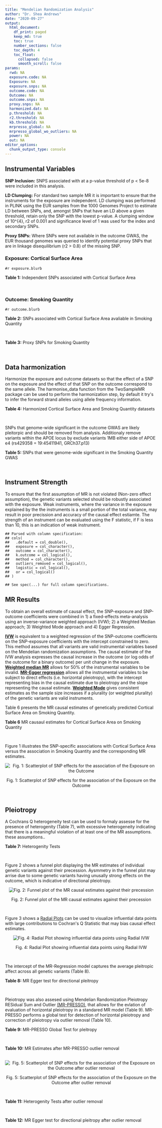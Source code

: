 ```yaml
---
title: "Mendelian Randomization Analysis"
author: "Dr. Shea Andrews"
date: "2020-09-27"
output:
  html_document:
    df_print: paged
    keep_md: true
    toc: true
    number_sections: false
    toc_depth: 4
    toc_float:
      collapsed: false
      smooth_scroll: false
params:
  rwd: NA
  exposure.code: NA
  Exposure: NA
  exposure.snps: NA
  outcome.code: NA
  Outcome: NA
  outcome.snps: NA
  proxy.snps: NA
  harmonized.dat: NA
  p.threshold: NA
  r2.threshold: NA
  kb.threshold: NA
  mrpresso_global: NA
  mrpresso_global_wo_outliers: NA
  power: NA
  out: NA
editor_options:
  chunk_output_type: console
---
```







## Instrumental Variables
**SNP Inclusion:** SNPS associated with at a p-value threshold of p < 5e-8 were included in this analysis.
<br>

**LD Clumping:** For standard two sample MR it is important to ensure that the instruments for the exposure are independent. LD clumping was performed in PLINK using the EUR samples from the 1000 Genomes Project to estimate LD between SNPs, and, amongst SNPs that have an LD above a given threshold, retain only the SNP with the lowest p-value. A clumping window of 10^{4}, r2 of 0.001 and significance level of 1 was used for the index and secondary SNPs.
<br>

**Proxy SNPs:** Where SNPs were not available in the outcome GWAS, the EUR thousand genomes was queried to identify potential proxy SNPs that are in linkage disequilibrium (r2 > 0.8) of the missing SNP.
<br>

### Exposure: Cortical Surface Area
`#r exposure.blurb`
<br>

**Table 1:** Independent SNPs associated with Cortical Surface Area
<div data-pagedtable="false">
  <script data-pagedtable-source type="application/json">
{"columns":[{"label":["SNP"],"name":[1],"type":["chr"],"align":["left"]},{"label":["CHROM"],"name":[2],"type":["dbl"],"align":["right"]},{"label":["POS"],"name":[3],"type":["dbl"],"align":["right"]},{"label":["REF"],"name":[4],"type":["chr"],"align":["left"]},{"label":["ALT"],"name":[5],"type":["chr"],"align":["left"]},{"label":["AF"],"name":[6],"type":["dbl"],"align":["right"]},{"label":["BETA"],"name":[7],"type":["dbl"],"align":["right"]},{"label":["SE"],"name":[8],"type":["dbl"],"align":["right"]},{"label":["Z"],"name":[9],"type":["dbl"],"align":["right"]},{"label":["P"],"name":[10],"type":["dbl"],"align":["right"]},{"label":["N"],"name":[11],"type":["dbl"],"align":["right"]},{"label":["TRAIT"],"name":[12],"type":["chr"],"align":["left"]}],"data":[{"1":"rs12630663","2":"3","3":"28007315","4":"T","5":"C","6":"0.4117","7":"632.8110","8":"111.2125","9":"5.690110","10":"1.270e-08","11":"32176","12":"Cortical_Surface_Area"},{"1":"rs34464850","2":"3","3":"141721762","4":"G","5":"C","6":"0.1534","7":"1233.1854","8":"152.7201","9":"8.074807","10":"6.758e-16","11":"31984","12":"Cortical_Surface_Area"},{"1":"rs2301718","2":"4","3":"106009763","4":"G","5":"A","6":"0.2269","7":"737.2212","8":"132.3556","9":"5.570004","10":"2.547e-08","11":"32176","12":"Cortical_Surface_Area"},{"1":"rs386424","2":"5","3":"81092787","4":"T","5":"G","6":"0.3008","7":"656.5430","8":"120.0422","9":"5.469270","10":"4.519e-08","11":"32176","12":"Cortical_Surface_Area"},{"1":"rs7715167","2":"5","3":"170778824","4":"T","5":"C","6":"0.6143","7":"662.7540","8":"119.1375","9":"5.562930","10":"2.653e-08","11":"32068","12":"Cortical_Surface_Area"},{"1":"rs2802295","2":"6","3":"108926496","4":"A","5":"G","6":"0.6207","7":"714.5850","8":"112.9897","9":"6.324340","10":"2.543e-10","11":"32176","12":"Cortical_Surface_Area"},{"1":"rs11759026","2":"6","3":"126792095","4":"A","5":"G","6":"0.2376","7":"1301.5200","8":"134.6156","9":"9.668420","10":"4.106e-22","11":"31907","12":"Cortical_Surface_Area"},{"1":"rs12357321","2":"10","3":"21790476","4":"G","5":"A","6":"0.3206","7":"-698.7452","8":"119.6461","9":"-5.840100","10":"5.217e-09","11":"32176","12":"Cortical_Surface_Area"},{"1":"rs1628768","2":"10","3":"105012994","4":"T","5":"C","6":"0.2386","7":"972.9780","8":"132.0048","9":"7.370780","10":"1.696e-13","11":"32176","12":"Cortical_Surface_Area"},{"1":"rs10876864","2":"12","3":"56401085","4":"G","5":"A","6":"0.5774","7":"-628.5901","8":"112.6859","9":"-5.578250","10":"2.430e-08","11":"31319","12":"Cortical_Surface_Area"},{"1":"rs10878349","2":"12","3":"66327632","4":"A","5":"G","6":"0.5100","7":"-1039.9900","8":"110.4866","9":"-9.412850","10":"4.829e-21","11":"32176","12":"Cortical_Surface_Area"},{"1":"rs79600142","2":"17","3":"43897722","4":"T","5":"C","6":"0.2198","7":"-1696.8300","8":"143.2730","9":"-11.843300","10":"2.331e-32","11":"29435","12":"Cortical_Surface_Area"}],"options":{"columns":{"min":{},"max":[10]},"rows":{"min":[10],"max":[10]},"pages":{}}}
  </script>
</div>
<br>

### Outcome: Smoking Quantity
`#r outcome.blurb`
<br>

**Table 2:** SNPs associated with Cortical Surface Area avaliable in Smoking Quantity
<div data-pagedtable="false">
  <script data-pagedtable-source type="application/json">
{"columns":[{"label":["SNP"],"name":[1],"type":["chr"],"align":["left"]},{"label":["CHROM"],"name":[2],"type":["dbl"],"align":["right"]},{"label":["POS"],"name":[3],"type":["dbl"],"align":["right"]},{"label":["REF"],"name":[4],"type":["chr"],"align":["left"]},{"label":["ALT"],"name":[5],"type":["chr"],"align":["left"]},{"label":["AF"],"name":[6],"type":["dbl"],"align":["right"]},{"label":["BETA"],"name":[7],"type":["dbl"],"align":["right"]},{"label":["SE"],"name":[8],"type":["dbl"],"align":["right"]},{"label":["Z"],"name":[9],"type":["dbl"],"align":["right"]},{"label":["P"],"name":[10],"type":["dbl"],"align":["right"]},{"label":["N"],"name":[11],"type":["dbl"],"align":["right"]},{"label":["TRAIT"],"name":[12],"type":["chr"],"align":["left"]}],"data":[{"1":"rs12630663","2":"3","3":"28007315","4":"T","5":"C","6":"0.374819","7":"0.0056774800","8":"0.001715252","9":"3.310","10":"0.0009343","11":"337334","12":"Cigarettes_Per_Day"},{"1":"rs34464850","2":"3","3":"141721762","4":"G","5":"C","6":"0.151809","7":"-0.0029341881","8":"0.001718915","9":"-1.707","10":"0.0877400","11":"337334","12":"Cigarettes_Per_Day"},{"1":"rs2301718","2":"4","3":"106009763","4":"G","5":"A","6":"0.281329","7":"0.0030404982","8":"0.001718767","9":"1.769","10":"0.0769600","11":"337334","12":"Cigarettes_Per_Day"},{"1":"rs386424","2":"5","3":"81092787","4":"T","5":"G","6":"0.354704","7":"0.0015231600","8":"0.001721089","9":"0.885","10":"0.3760000","11":"337334","12":"Cigarettes_Per_Day"},{"1":"rs7715167","2":"5","3":"170778824","4":"T","5":"C","6":"0.649726","7":"-0.0015403500","8":"0.001721059","9":"-0.895","10":"0.3706000","11":"337334","12":"Cigarettes_Per_Day"},{"1":"rs2802295","2":"6","3":"108926496","4":"A","5":"G","6":"0.561291","7":"0.0007768790","8":"0.001722569","9":"0.451","10":"0.6518000","11":"337334","12":"Cigarettes_Per_Day"},{"1":"rs11759026","2":"6","3":"126792095","4":"A","5":"G","6":"0.226251","7":"-0.0017104500","8":"0.001720774","9":"-0.994","10":"0.3204000","11":"337334","12":"Cigarettes_Per_Day"},{"1":"rs12357321","2":"10","3":"21790476","4":"G","5":"A","6":"0.305707","7":"-0.0010813594","8":"0.001721910","9":"-0.628","10":"0.5302000","11":"337334","12":"Cigarettes_Per_Day"},{"1":"rs1628768","2":"10","3":"105012994","4":"T","5":"C","6":"0.216795","7":"-0.0037670500","8":"0.001717763","9":"-2.193","10":"0.0283000","11":"337334","12":"Cigarettes_Per_Day"},{"1":"rs10876864","2":"12","3":"56401085","4":"G","5":"A","6":"0.610867","7":"-0.0009097198","8":"0.001739426","9":"-0.523","10":"0.6008000","11":"330721","12":"Cigarettes_Per_Day"},{"1":"rs10878349","2":"12","3":"66327632","4":"A","5":"G","6":"0.467672","7":"0.0030336400","8":"0.001718774","9":"1.765","10":"0.0775000","11":"337334","12":"Cigarettes_Per_Day"},{"1":"rs79600142","2":"17","3":"43897722","4":"T","5":"C","6":"0.148256","7":"-0.0018124600","8":"0.001737740","9":"-1.043","10":"0.2969000","11":"330721","12":"Cigarettes_Per_Day"}],"options":{"columns":{"min":{},"max":[10]},"rows":{"min":[10],"max":[10]},"pages":{}}}
  </script>
</div>
<br>

**Table 3:** Proxy SNPs for Smoking Quantity
<div data-pagedtable="false">
  <script data-pagedtable-source type="application/json">
{"columns":[{"label":["proxy.outcome"],"name":[1],"type":["lgl"],"align":["right"]},{"label":["target_snp"],"name":[2],"type":["lgl"],"align":["right"]},{"label":["proxy_snp"],"name":[3],"type":["lgl"],"align":["right"]},{"label":["ld.r2"],"name":[4],"type":["lgl"],"align":["right"]},{"label":["Dprime"],"name":[5],"type":["lgl"],"align":["right"]},{"label":["ref.proxy"],"name":[6],"type":["lgl"],"align":["right"]},{"label":["alt.proxy"],"name":[7],"type":["lgl"],"align":["right"]},{"label":["CHROM"],"name":[8],"type":["lgl"],"align":["right"]},{"label":["POS"],"name":[9],"type":["lgl"],"align":["right"]},{"label":["ALT.proxy"],"name":[10],"type":["lgl"],"align":["right"]},{"label":["REF.proxy"],"name":[11],"type":["lgl"],"align":["right"]},{"label":["AF"],"name":[12],"type":["lgl"],"align":["right"]},{"label":["BETA"],"name":[13],"type":["lgl"],"align":["right"]},{"label":["SE"],"name":[14],"type":["lgl"],"align":["right"]},{"label":["P"],"name":[15],"type":["lgl"],"align":["right"]},{"label":["N"],"name":[16],"type":["lgl"],"align":["right"]},{"label":["ref"],"name":[17],"type":["lgl"],"align":["right"]},{"label":["alt"],"name":[18],"type":["lgl"],"align":["right"]},{"label":["ALT"],"name":[19],"type":["lgl"],"align":["right"]},{"label":["REF"],"name":[20],"type":["lgl"],"align":["right"]},{"label":["PHASE"],"name":[21],"type":["lgl"],"align":["right"]}],"data":[{"1":"NA","2":"NA","3":"NA","4":"NA","5":"NA","6":"NA","7":"NA","8":"NA","9":"NA","10":"NA","11":"NA","12":"NA","13":"NA","14":"NA","15":"NA","16":"NA","17":"NA","18":"NA","19":"NA","20":"NA","21":"NA"}],"options":{"columns":{"min":{},"max":[10]},"rows":{"min":[10],"max":[10]},"pages":{}}}
  </script>
</div>
<br>

## Data harmonization
Harmonize the exposure and outcome datasets so that the effect of a SNP on the exposure and the effect of that SNP on the outcome correspond to the same allele. The harmonise_data function from the TwoSampleMR package can be used to perform the harmonization step, by default it try's to infer the forward strand alleles using allele frequency information.
<br>

**Table 4:** Harmonized Cortical Surface Area and Smoking Quantity datasets
<div data-pagedtable="false">
  <script data-pagedtable-source type="application/json">
{"columns":[{"label":["SNP"],"name":[1],"type":["chr"],"align":["left"]},{"label":["effect_allele.exposure"],"name":[2],"type":["chr"],"align":["left"]},{"label":["other_allele.exposure"],"name":[3],"type":["chr"],"align":["left"]},{"label":["effect_allele.outcome"],"name":[4],"type":["chr"],"align":["left"]},{"label":["other_allele.outcome"],"name":[5],"type":["chr"],"align":["left"]},{"label":["beta.exposure"],"name":[6],"type":["dbl"],"align":["right"]},{"label":["beta.outcome"],"name":[7],"type":["dbl"],"align":["right"]},{"label":["eaf.exposure"],"name":[8],"type":["dbl"],"align":["right"]},{"label":["eaf.outcome"],"name":[9],"type":["dbl"],"align":["right"]},{"label":["remove"],"name":[10],"type":["lgl"],"align":["right"]},{"label":["palindromic"],"name":[11],"type":["lgl"],"align":["right"]},{"label":["ambiguous"],"name":[12],"type":["lgl"],"align":["right"]},{"label":["id.outcome"],"name":[13],"type":["chr"],"align":["left"]},{"label":["chr.outcome"],"name":[14],"type":["dbl"],"align":["right"]},{"label":["pos.outcome"],"name":[15],"type":["dbl"],"align":["right"]},{"label":["se.outcome"],"name":[16],"type":["dbl"],"align":["right"]},{"label":["z.outcome"],"name":[17],"type":["dbl"],"align":["right"]},{"label":["pval.outcome"],"name":[18],"type":["dbl"],"align":["right"]},{"label":["samplesize.outcome"],"name":[19],"type":["dbl"],"align":["right"]},{"label":["outcome"],"name":[20],"type":["chr"],"align":["left"]},{"label":["mr_keep.outcome"],"name":[21],"type":["lgl"],"align":["right"]},{"label":["pval_origin.outcome"],"name":[22],"type":["chr"],"align":["left"]},{"label":["chr.exposure"],"name":[23],"type":["dbl"],"align":["right"]},{"label":["pos.exposure"],"name":[24],"type":["dbl"],"align":["right"]},{"label":["se.exposure"],"name":[25],"type":["dbl"],"align":["right"]},{"label":["z.exposure"],"name":[26],"type":["dbl"],"align":["right"]},{"label":["pval.exposure"],"name":[27],"type":["dbl"],"align":["right"]},{"label":["samplesize.exposure"],"name":[28],"type":["dbl"],"align":["right"]},{"label":["exposure"],"name":[29],"type":["chr"],"align":["left"]},{"label":["mr_keep.exposure"],"name":[30],"type":["lgl"],"align":["right"]},{"label":["pval_origin.exposure"],"name":[31],"type":["chr"],"align":["left"]},{"label":["id.exposure"],"name":[32],"type":["chr"],"align":["left"]},{"label":["action"],"name":[33],"type":["dbl"],"align":["right"]},{"label":["mr_keep"],"name":[34],"type":["lgl"],"align":["right"]},{"label":["pt"],"name":[35],"type":["dbl"],"align":["right"]},{"label":["pleitropy_keep"],"name":[36],"type":["lgl"],"align":["right"]},{"label":["mrpresso_RSSobs"],"name":[37],"type":["dbl"],"align":["right"]},{"label":["mrpresso_pval"],"name":[38],"type":["dbl"],"align":["right"]},{"label":["mrpresso_keep"],"name":[39],"type":["lgl"],"align":["right"]}],"data":[{"1":"rs10876864","2":"A","3":"G","4":"A","5":"G","6":"-628.5901","7":"-0.0009097198","8":"0.5774","9":"0.610867","10":"FALSE","11":"FALSE","12":"FALSE","13":"XaX5iQ","14":"12","15":"56401085","16":"0.001739426","17":"-0.523","18":"0.6008000","19":"330721","20":"Liu2019smkcpd23andMe","21":"TRUE","22":"reported","23":"12","24":"56401085","25":"112.6859","26":"-5.578250","27":"2.430e-08","28":"31319","29":"Grasby2020surfarea","30":"TRUE","31":"reported","32":"Wu1oYl","33":"2","34":"TRUE","35":"5e-08","36":"TRUE","37":"1.114215e-06","38":"1.0000","39":"TRUE"},{"1":"rs10878349","2":"G","3":"A","4":"G","5":"A","6":"-1039.9900","7":"0.0030336400","8":"0.5100","9":"0.467672","10":"FALSE","11":"FALSE","12":"FALSE","13":"XaX5iQ","14":"12","15":"66327632","16":"0.001718774","17":"1.765","18":"0.0775000","19":"337334","20":"Liu2019smkcpd23andMe","21":"TRUE","22":"reported","23":"12","24":"66327632","25":"110.4866","26":"-9.412850","27":"4.829e-21","28":"32176","29":"Grasby2020surfarea","30":"TRUE","31":"reported","32":"Wu1oYl","33":"2","34":"TRUE","35":"5e-08","36":"TRUE","37":"9.957725e-06","38":"0.8592","39":"TRUE"},{"1":"rs11759026","2":"G","3":"A","4":"G","5":"A","6":"1301.5200","7":"-0.0017104500","8":"0.2376","9":"0.226251","10":"FALSE","11":"FALSE","12":"FALSE","13":"XaX5iQ","14":"6","15":"126792095","16":"0.001720774","17":"-0.994","18":"0.3204000","19":"337334","20":"Liu2019smkcpd23andMe","21":"TRUE","22":"reported","23":"6","24":"126792095","25":"134.6156","26":"9.668420","27":"4.106e-22","28":"31907","29":"Grasby2020surfarea","30":"TRUE","31":"reported","32":"Wu1oYl","33":"2","34":"TRUE","35":"5e-08","36":"TRUE","37":"3.047248e-06","38":"1.0000","39":"TRUE"},{"1":"rs12357321","2":"A","3":"G","4":"A","5":"G","6":"-698.7452","7":"-0.0010813594","8":"0.3206","9":"0.305707","10":"FALSE","11":"FALSE","12":"FALSE","13":"XaX5iQ","14":"10","15":"21790476","16":"0.001721910","17":"-0.628","18":"0.5302000","19":"337334","20":"Liu2019smkcpd23andMe","21":"TRUE","22":"reported","23":"10","24":"21790476","25":"119.6461","26":"-5.840100","27":"5.217e-09","28":"32176","29":"Grasby2020surfarea","30":"TRUE","31":"reported","32":"Wu1oYl","33":"2","34":"TRUE","35":"5e-08","36":"TRUE","37":"1.581614e-06","38":"1.0000","39":"TRUE"},{"1":"rs12630663","2":"C","3":"T","4":"C","5":"T","6":"632.8110","7":"0.0056774800","8":"0.4117","9":"0.374819","10":"FALSE","11":"FALSE","12":"FALSE","13":"XaX5iQ","14":"3","15":"28007315","16":"0.001715252","17":"3.310","18":"0.0009343","19":"337334","20":"Liu2019smkcpd23andMe","21":"TRUE","22":"reported","23":"3","24":"28007315","25":"111.2125","26":"5.690110","27":"1.270e-08","28":"32176","29":"Grasby2020surfarea","30":"TRUE","31":"reported","32":"Wu1oYl","33":"2","34":"TRUE","35":"5e-08","36":"TRUE","37":"3.602862e-05","38":"0.0048","39":"FALSE"},{"1":"rs1628768","2":"C","3":"T","4":"C","5":"T","6":"972.9780","7":"-0.0037670500","8":"0.2386","9":"0.216795","10":"FALSE","11":"FALSE","12":"FALSE","13":"XaX5iQ","14":"10","15":"105012994","16":"0.001717763","17":"-2.193","18":"0.0283000","19":"337334","20":"Liu2019smkcpd23andMe","21":"TRUE","22":"reported","23":"10","24":"105012994","25":"132.0048","26":"7.370780","27":"1.696e-13","28":"32176","29":"Grasby2020surfarea","30":"TRUE","31":"reported","32":"Wu1oYl","33":"2","34":"TRUE","35":"5e-08","36":"TRUE","37":"1.543119e-05","38":"0.3036","39":"TRUE"},{"1":"rs2301718","2":"A","3":"G","4":"A","5":"G","6":"737.2212","7":"0.0030404982","8":"0.2269","9":"0.281329","10":"FALSE","11":"FALSE","12":"FALSE","13":"XaX5iQ","14":"4","15":"106009763","16":"0.001718767","17":"1.769","18":"0.0769600","19":"337334","20":"Liu2019smkcpd23andMe","21":"TRUE","22":"reported","23":"4","24":"106009763","25":"132.3556","26":"5.570004","27":"2.547e-08","28":"32176","29":"Grasby2020surfarea","30":"TRUE","31":"reported","32":"Wu1oYl","33":"2","34":"TRUE","35":"5e-08","36":"TRUE","37":"1.108861e-05","38":"0.6168","39":"TRUE"},{"1":"rs2802295","2":"G","3":"A","4":"G","5":"A","6":"714.5850","7":"0.0007768790","8":"0.6207","9":"0.561291","10":"FALSE","11":"FALSE","12":"FALSE","13":"XaX5iQ","14":"6","15":"108926496","16":"0.001722569","17":"0.451","18":"0.6518000","19":"337334","20":"Liu2019smkcpd23andMe","21":"TRUE","22":"reported","23":"6","24":"108926496","25":"112.9897","26":"6.324340","27":"2.543e-10","28":"32176","29":"Grasby2020surfarea","30":"TRUE","31":"reported","32":"Wu1oYl","33":"2","34":"TRUE","35":"5e-08","36":"TRUE","37":"8.914984e-07","38":"1.0000","39":"TRUE"},{"1":"rs34464850","2":"C","3":"G","4":"C","5":"G","6":"1233.1854","7":"-0.0029341881","8":"0.1534","9":"0.151809","10":"FALSE","11":"TRUE","12":"FALSE","13":"XaX5iQ","14":"3","15":"141721762","16":"0.001718915","17":"-1.707","18":"0.0877400","19":"337334","20":"Liu2019smkcpd23andMe","21":"TRUE","22":"reported","23":"3","24":"141721762","25":"152.7201","26":"8.074807","27":"6.758e-16","28":"31984","29":"Grasby2020surfarea","30":"TRUE","31":"reported","32":"Wu1oYl","33":"2","34":"TRUE","35":"5e-08","36":"TRUE","37":"9.884550e-06","38":"0.9324","39":"TRUE"},{"1":"rs386424","2":"G","3":"T","4":"G","5":"T","6":"656.5430","7":"0.0015231600","8":"0.3008","9":"0.354704","10":"FALSE","11":"FALSE","12":"FALSE","13":"XaX5iQ","14":"5","15":"81092787","16":"0.001721089","17":"0.885","18":"0.3760000","19":"337334","20":"Liu2019smkcpd23andMe","21":"TRUE","22":"reported","23":"5","24":"81092787","25":"120.0422","26":"5.469270","27":"4.519e-08","28":"32176","29":"Grasby2020surfarea","30":"TRUE","31":"reported","32":"Wu1oYl","33":"2","34":"TRUE","35":"5e-08","36":"TRUE","37":"2.899341e-06","38":"1.0000","39":"TRUE"},{"1":"rs7715167","2":"C","3":"T","4":"C","5":"T","6":"662.7540","7":"-0.0015403500","8":"0.6143","9":"0.649726","10":"FALSE","11":"FALSE","12":"FALSE","13":"XaX5iQ","14":"5","15":"170778824","16":"0.001721059","17":"-0.895","18":"0.3706000","19":"337334","20":"Liu2019smkcpd23andMe","21":"TRUE","22":"reported","23":"5","24":"170778824","25":"119.1375","26":"5.562930","27":"2.653e-08","28":"32068","29":"Grasby2020surfarea","30":"TRUE","31":"reported","32":"Wu1oYl","33":"2","34":"TRUE","35":"5e-08","36":"TRUE","37":"2.197705e-06","38":"1.0000","39":"TRUE"},{"1":"rs79600142","2":"C","3":"T","4":"C","5":"T","6":"-1696.8300","7":"-0.0018124600","8":"0.2198","9":"0.148256","10":"FALSE","11":"FALSE","12":"FALSE","13":"XaX5iQ","14":"17","15":"43897722","16":"0.001737740","17":"-1.043","18":"0.2969000","19":"330721","20":"Liu2019smkcpd23andMe","21":"TRUE","22":"reported","23":"17","24":"43897722","25":"143.2730","26":"-11.843300","27":"2.331e-32","28":"29435","29":"Grasby2020surfarea","30":"TRUE","31":"reported","32":"Wu1oYl","33":"2","34":"TRUE","35":"5e-08","36":"TRUE","37":"7.910720e-06","38":"1.0000","39":"TRUE"}],"options":{"columns":{"min":{},"max":[10]},"rows":{"min":[10],"max":[10]},"pages":{}}}
  </script>
</div>
<br>

SNPs that genome-wide significant in the outcome GWAS are likely pleitorpic and should be removed from analysis. Additionaly remove variants within the APOE locus by exclude variants 1MB either side of APOE e4 (rs429358 = 19:45411941, GRCh37.p13)
<br>


**Table 5:** SNPs that were genome-wide significant in the Smoking Quantity GWAS
<div data-pagedtable="false">
  <script data-pagedtable-source type="application/json">
{"columns":[{"label":["SNP"],"name":[1],"type":["chr"],"align":["left"]},{"label":["chr.outcome"],"name":[2],"type":["dbl"],"align":["right"]},{"label":["pos.outcome"],"name":[3],"type":["dbl"],"align":["right"]},{"label":["pval.exposure"],"name":[4],"type":["dbl"],"align":["right"]},{"label":["pval.outcome"],"name":[5],"type":["dbl"],"align":["right"]}],"data":[],"options":{"columns":{"min":{},"max":[10]},"rows":{"min":[10],"max":[10]},"pages":{}}}
  </script>
</div>
<br>


## Instrument Strength
To ensure that the first assumption of MR is not violated (Non-zero effect assumption), the genetic variants selected should be robustly associated with the exposure. Weak instruments, where the variance in the exposure explained by the the instruments is a small portion of the total variance, may result in poor precission and accuracy of the causal effect estiamte. The strength of an instrument can be evaluated using the F statistic, if F is less than 10, this is an indication of weak instrument.


```
## Parsed with column specification:
## cols(
##   .default = col_double(),
##   exposure = col_character(),
##   outcome = col_character(),
##   k.outcome = col_logical(),
##   method = col_character(),
##   outliers_removed = col_logical(),
##   logistic = col_logical(),
##   or = col_logical()
## )
```

```
## See spec(...) for full column specifications.
```

<div data-pagedtable="false">
  <script data-pagedtable-source type="application/json">
{"columns":[{"label":["outliers_removed"],"name":[1],"type":["lgl"],"align":["right"]},{"label":["pve.exposure"],"name":[2],"type":["dbl"],"align":["right"]},{"label":["F"],"name":[3],"type":["dbl"],"align":["right"]},{"label":["Alpha"],"name":[4],"type":["dbl"],"align":["right"]},{"label":["NCP"],"name":[5],"type":["dbl"],"align":["right"]},{"label":["Power"],"name":[6],"type":["dbl"],"align":["right"]}],"data":[{"1":"FALSE","2":"0.01995528","3":"57.17537","4":"0.05","5":"0.0623187","6":"0.05716915"},{"1":"TRUE","2":"0.01901507","3":"59.37917","4":"0.05","5":"1.0784964","6":"0.17976258"}],"options":{"columns":{"min":{},"max":[10]},"rows":{"min":[10],"max":[10]},"pages":{}}}
  </script>
</div>

##  MR Results
To obtain an overall estimate of causal effect, the SNP-exposure and SNP-outcome coefficients were combined in 1) a fixed-effects meta-analysis using an inverse-variance weighted approach (IVW); 2) a Weighted Median approach; 3) Weighted Mode approach and 4) Egger Regression.


[**IVW**](https://doi.org/10.1002/gepi.21758) is equivalent to a weighted regression of the SNP-outcome coefficients on the SNP-exposure coefficients with the intercept constrained to zero. This method assumes that all variants are valid instrumental variables based on the Mendelian randomization assumptions. The causal estimate of the IVW analysis expresses the causal increase in the outcome (or log odds of the outcome for a binary outcome) per unit change in the exposure. [**Weighted median MR**](https://doi.org/10.1002/gepi.21965) allows for 50% of the instrumental variables to be invalid. [**MR-Egger regression**](https://doi.org/10.1093/ije/dyw220) allows all the instrumental variables to be subject to direct effects (i.e. horizontal pleiotropy), with the intercept representing bias in the causal estimate due to pleiotropy and the slope representing the causal estimate. [**Weighted Mode**](https://doi.org/10.1093/ije/dyx102) gives consistent estimates as the sample size increases if a plurality (or weighted plurality) of the genetic variants are valid instruments.
<br>



Table 6 presents the MR causal estimates of genetically predicted Cortical Surface Area on Smoking Quantity.
<br>

**Table 6** MR causaul estimates for Cortical Surface Area on Smoking Quantity
<div data-pagedtable="false">
  <script data-pagedtable-source type="application/json">
{"columns":[{"label":["id.exposure"],"name":[1],"type":["chr"],"align":["left"]},{"label":["id.outcome"],"name":[2],"type":["chr"],"align":["left"]},{"label":["outcome"],"name":[3],"type":["fctr"],"align":["left"]},{"label":["exposure"],"name":[4],"type":["fctr"],"align":["left"]},{"label":["method"],"name":[5],"type":["fctr"],"align":["left"]},{"label":["nsnp"],"name":[6],"type":["int"],"align":["right"]},{"label":["b"],"name":[7],"type":["dbl"],"align":["right"]},{"label":["se"],"name":[8],"type":["dbl"],"align":["right"]},{"label":["pval"],"name":[9],"type":["dbl"],"align":["right"]}],"data":[{"1":"Wu1oYl","2":"XaX5iQ","3":"Liu2019smkcpd23andMe","4":"Grasby2020surfarea","5":"Inverse variance weighted (fixed effects)","6":"12","7":"-1.744346e-07","8":"5.124204e-07","9":"0.7335454"},{"1":"Wu1oYl","2":"XaX5iQ","3":"Liu2019smkcpd23andMe","4":"Grasby2020surfarea","5":"Weighted median","6":"12","7":"-4.720400e-07","8":"7.937224e-07","9":"0.5520328"},{"1":"Wu1oYl","2":"XaX5iQ","3":"Liu2019smkcpd23andMe","4":"Grasby2020surfarea","5":"Weighted mode","6":"12","7":"-5.073511e-07","8":"1.140241e-06","9":"0.6649837"},{"1":"Wu1oYl","2":"XaX5iQ","3":"Liu2019smkcpd23andMe","4":"Grasby2020surfarea","5":"MR Egger","6":"12","7":"-2.821785e-06","8":"2.450407e-06","9":"0.2762912"}],"options":{"columns":{"min":{},"max":[10]},"rows":{"min":[10],"max":[10]},"pages":{}}}
  </script>
</div>
<br>

Figure 1 illustrates the SNP-specific associations with Cortical Surface Area versus the association in Smoking Quantity and the corresponding MR estimates.
<br>

<div class="figure" style="text-align: center">
<img src="/sc/arion/projects/LOAD/shea/Projects/MR_ADPhenome/results/MR_ADbidir/Grasby2020surfarea/Liu2019smkcpd23andMe/Grasby2020surfarea_5e-8_Liu2019smkcpd23andMe_MR_Analaysis_files/figure-html/scatter_plot-1.png" alt="Fig. 1: Scatterplot of SNP effects for the association of the Exposure on the Outcome"  />
<p class="caption">Fig. 1: Scatterplot of SNP effects for the association of the Exposure on the Outcome</p>
</div>
<br>


## Pleiotropy
A Cochrans Q heterogeneity test can be used to formaly assesse for the presence of heterogenity (Table 7), with excessive heterogeneity indicating that there is a meaningful violation of at least one of the MR assumptions.
these assumptions..
<br>

**Table 7:** Heterogenity Tests
<div data-pagedtable="false">
  <script data-pagedtable-source type="application/json">
{"columns":[{"label":["id.exposure"],"name":[1],"type":["chr"],"align":["left"]},{"label":["id.outcome"],"name":[2],"type":["chr"],"align":["left"]},{"label":["outcome"],"name":[3],"type":["fctr"],"align":["left"]},{"label":["exposure"],"name":[4],"type":["fctr"],"align":["left"]},{"label":["method"],"name":[5],"type":["fctr"],"align":["left"]},{"label":["Q"],"name":[6],"type":["dbl"],"align":["right"]},{"label":["Q_df"],"name":[7],"type":["dbl"],"align":["right"]},{"label":["Q_pval"],"name":[8],"type":["dbl"],"align":["right"]}],"data":[{"1":"Wu1oYl","2":"XaX5iQ","3":"Liu2019smkcpd23andMe","4":"Grasby2020surfarea","5":"MR Egger","6":"25.92626","7":"10","8":"0.003840644"},{"1":"Wu1oYl","2":"XaX5iQ","3":"Liu2019smkcpd23andMe","4":"Grasby2020surfarea","5":"Inverse variance weighted","6":"29.33933","7":"11","8":"0.002010292"}],"options":{"columns":{"min":{},"max":[10]},"rows":{"min":[10],"max":[10]},"pages":{}}}
  </script>
</div>
<br>

Figure 2 shows a funnel plot displaying the MR estimates of individual genetic variants against their precession. Aysmmetry in the funnel plot may arrise due to some genetic variants having unusally strong effects on the outcome, which is indicative of directional pleiotropy.
<br>

<div class="figure" style="text-align: center">
<img src="/sc/arion/projects/LOAD/shea/Projects/MR_ADPhenome/results/MR_ADbidir/Grasby2020surfarea/Liu2019smkcpd23andMe/Grasby2020surfarea_5e-8_Liu2019smkcpd23andMe_MR_Analaysis_files/figure-html/funnel_plot-1.png" alt="Fig. 2: Funnel plot of the MR causal estimates against their precession"  />
<p class="caption">Fig. 2: Funnel plot of the MR causal estimates against their precession</p>
</div>
<br>

Figure 3 shows a [Radial Plots](https://github.com/WSpiller/RadialMR) can be used to visualize influential data points with large contributions to Cochran's Q Statistic that may bias causal effect estimates.



<div class="figure" style="text-align: center">
<img src="/sc/arion/projects/LOAD/shea/Projects/MR_ADPhenome/results/MR_ADbidir/Grasby2020surfarea/Liu2019smkcpd23andMe/Grasby2020surfarea_5e-8_Liu2019smkcpd23andMe_MR_Analaysis_files/figure-html/Radial_Plot-1.png" alt="Fig. 4: Radial Plot showing influential data points using Radial IVW"  />
<p class="caption">Fig. 4: Radial Plot showing influential data points using Radial IVW</p>
</div>
<br>

The intercept of the MR-Regression model captures the average pleitropic affect across all genetic variants (Table 8).
<br>

**Table 8:** MR Egger test for directional pleitropy
<div data-pagedtable="false">
  <script data-pagedtable-source type="application/json">
{"columns":[{"label":["id.exposure"],"name":[1],"type":["chr"],"align":["left"]},{"label":["id.outcome"],"name":[2],"type":["chr"],"align":["left"]},{"label":["outcome"],"name":[3],"type":["fctr"],"align":["left"]},{"label":["exposure"],"name":[4],"type":["fctr"],"align":["left"]},{"label":["egger_intercept"],"name":[5],"type":["dbl"],"align":["right"]},{"label":["se"],"name":[6],"type":["dbl"],"align":["right"]},{"label":["pval"],"name":[7],"type":["dbl"],"align":["right"]}],"data":[{"1":"Wu1oYl","2":"XaX5iQ","3":"Liu2019smkcpd23andMe","4":"Grasby2020surfarea","5":"0.002728706","6":"0.002378229","7":"0.2779384"}],"options":{"columns":{"min":{},"max":[10]},"rows":{"min":[10],"max":[10]},"pages":{}}}
  </script>
</div>
<br>

Pleiotropy was also assesed using Mendelian Randomization Pleiotropy RESidual Sum and Outlier [(MR-PRESSO)](https://doi.org/10.1038/s41588-018-0099-7), that allows for the evlation of evaluation of horizontal pleiotropy in a standared MR model (Table 9). MR-PRESSO performs a global test for detection of horizontal pleiotropy and correction of pleiotropy via outlier removal (Table 10).
<br>

**Table 9:** MR-PRESSO Global Test for pleitropy
<div data-pagedtable="false">
  <script data-pagedtable-source type="application/json">
{"columns":[{"label":["id.exposure"],"name":[1],"type":["chr"],"align":["left"]},{"label":["id.outcome"],"name":[2],"type":["chr"],"align":["left"]},{"label":["outcome"],"name":[3],"type":["chr"],"align":["left"]},{"label":["exposure"],"name":[4],"type":["chr"],"align":["left"]},{"label":["pt"],"name":[5],"type":["dbl"],"align":["right"]},{"label":["outliers_removed"],"name":[6],"type":["lgl"],"align":["right"]},{"label":["n_outliers"],"name":[7],"type":["dbl"],"align":["right"]},{"label":["RSSobs"],"name":[8],"type":["dbl"],"align":["right"]},{"label":["pval"],"name":[9],"type":["dbl"],"align":["right"]}],"data":[{"1":"Wu1oYl","2":"XaX5iQ","3":"Liu2019smkcpd23andMe","4":"Grasby2020surfarea","5":"5e-08","6":"FALSE","7":"1","8":"34.51694","9":"0.0032"}],"options":{"columns":{"min":{},"max":[10]},"rows":{"min":[10],"max":[10]},"pages":{}}}
  </script>
</div>
<br>


**Table 10:** MR Estimates after MR-PRESSO outlier removal
<div data-pagedtable="false">
  <script data-pagedtable-source type="application/json">
{"columns":[{"label":["id.exposure"],"name":[1],"type":["chr"],"align":["left"]},{"label":["id.outcome"],"name":[2],"type":["chr"],"align":["left"]},{"label":["outcome"],"name":[3],"type":["fctr"],"align":["left"]},{"label":["exposure"],"name":[4],"type":["fctr"],"align":["left"]},{"label":["method"],"name":[5],"type":["fctr"],"align":["left"]},{"label":["nsnp"],"name":[6],"type":["int"],"align":["right"]},{"label":["b"],"name":[7],"type":["dbl"],"align":["right"]},{"label":["se"],"name":[8],"type":["dbl"],"align":["right"]},{"label":["pval"],"name":[9],"type":["dbl"],"align":["right"]}],"data":[{"1":"Wu1oYl","2":"XaX5iQ","3":"Liu2019smkcpd23andMe","4":"Grasby2020surfarea","5":"Inverse variance weighted (fixed effects)","6":"11","7":"-5.134308e-07","8":"5.218301e-07","9":"0.3251626"},{"1":"Wu1oYl","2":"XaX5iQ","3":"Liu2019smkcpd23andMe","4":"Grasby2020surfarea","5":"Weighted median","6":"11","7":"-6.322528e-07","8":"7.946890e-07","9":"0.4262659"},{"1":"Wu1oYl","2":"XaX5iQ","3":"Liu2019smkcpd23andMe","4":"Grasby2020surfarea","5":"Weighted mode","6":"11","7":"8.222963e-07","8":"1.311463e-06","9":"0.5447031"},{"1":"Wu1oYl","2":"XaX5iQ","3":"Liu2019smkcpd23andMe","4":"Grasby2020surfarea","5":"MR Egger","6":"11","7":"-1.594854e-06","8":"2.166555e-06","9":"0.4804002"}],"options":{"columns":{"min":{},"max":[10]},"rows":{"min":[10],"max":[10]},"pages":{}}}
  </script>
</div>
<br>

<div class="figure" style="text-align: center">
<img src="/sc/arion/projects/LOAD/shea/Projects/MR_ADPhenome/results/MR_ADbidir/Grasby2020surfarea/Liu2019smkcpd23andMe/Grasby2020surfarea_5e-8_Liu2019smkcpd23andMe_MR_Analaysis_files/figure-html/scatter_plot_outlier-1.png" alt="Fig. 5: Scatterplot of SNP effects for the association of the Exposure on the Outcome after outlier removal"  />
<p class="caption">Fig. 5: Scatterplot of SNP effects for the association of the Exposure on the Outcome after outlier removal</p>
</div>
<br>

**Table 11:** Heterogenity Tests after outlier removal
<div data-pagedtable="false">
  <script data-pagedtable-source type="application/json">
{"columns":[{"label":["id.exposure"],"name":[1],"type":["chr"],"align":["left"]},{"label":["id.outcome"],"name":[2],"type":["chr"],"align":["left"]},{"label":["outcome"],"name":[3],"type":["fctr"],"align":["left"]},{"label":["exposure"],"name":[4],"type":["fctr"],"align":["left"]},{"label":["method"],"name":[5],"type":["fctr"],"align":["left"]},{"label":["Q"],"name":[6],"type":["dbl"],"align":["right"]},{"label":["Q_df"],"name":[7],"type":["dbl"],"align":["right"]},{"label":["Q_pval"],"name":[8],"type":["dbl"],"align":["right"]}],"data":[{"1":"Wu1oYl","2":"XaX5iQ","3":"Liu2019smkcpd23andMe","4":"Grasby2020surfarea","5":"MR Egger","6":"17.00245","7":"9","8":"0.04867760"},{"1":"Wu1oYl","2":"XaX5iQ","3":"Liu2019smkcpd23andMe","4":"Grasby2020surfarea","5":"Inverse variance weighted","6":"17.53106","7":"10","8":"0.06340834"}],"options":{"columns":{"min":{},"max":[10]},"rows":{"min":[10],"max":[10]},"pages":{}}}
  </script>
</div>
<br>

**Table 12:** MR Egger test for directional pleitropy after outlier removal
<div data-pagedtable="false">
  <script data-pagedtable-source type="application/json">
{"columns":[{"label":["id.exposure"],"name":[1],"type":["chr"],"align":["left"]},{"label":["id.outcome"],"name":[2],"type":["chr"],"align":["left"]},{"label":["outcome"],"name":[3],"type":["fctr"],"align":["left"]},{"label":["exposure"],"name":[4],"type":["fctr"],"align":["left"]},{"label":["egger_intercept"],"name":[5],"type":["dbl"],"align":["right"]},{"label":["se"],"name":[6],"type":["dbl"],"align":["right"]},{"label":["pval"],"name":[7],"type":["dbl"],"align":["right"]}],"data":[{"1":"Wu1oYl","2":"XaX5iQ","3":"Liu2019smkcpd23andMe","4":"Grasby2020surfarea","5":"0.001141255","6":"0.0021575","7":"0.6096216"}],"options":{"columns":{"min":{},"max":[10]},"rows":{"min":[10],"max":[10]},"pages":{}}}
  </script>
</div>
<br>
